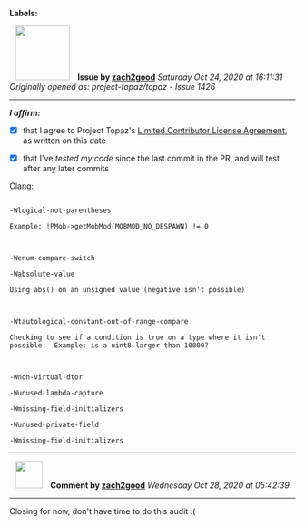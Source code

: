 **Labels:**



<a href="https://github.com/zach2good"><img src="https://avatars3.githubusercontent.com/u/1389729?v=4" width="96" height="96" hspace="10"></img></a> **Issue by [zach2good](https://github.com/zach2good)**
_Saturday Oct 24, 2020 at 16:11:31_
_Originally opened as: project-topaz/topaz - Issue 1426_

----

<!-- place 'x' mark between square [] brackets to affirm: -->
**_I affirm:_**
- [x] that I agree to Project Topaz's [Limited Contributor License Agreement](http://project-topaz.com/blob/release/CONTRIBUTOR_AGREEMENT.md), as written on this date
- [x] that I've _tested my code_ since the last commit in the PR, and will test after any later commits

Clang:
```
-Wlogical-not-parentheses
Example: !PMob->getMobMod(MOBMOD_NO_DESPAWN) != 0

-Wenum-compare-switch
-Wabsolute-value
Using abs() on an unsigned value (negative isn't possible)

-Wtautological-constant-out-of-range-compare
Checking to see if a condition is true on a type where it isn't possible.  Example: is a uint8 larger than 10000?

-Wnon-virtual-dtor
-Wunused-lambda-capture
-Wmissing-field-initializers
-Wunused-private-field
-Wmissing-field-initializers
```




----
<a href="https://github.com/zach2good"><img src="https://avatars3.githubusercontent.com/u/1389729?v=4" width="48" height="48" hspace="10"></img></a> **Comment by [zach2good](https://github.com/zach2good)**
_Wednesday Oct 28, 2020 at 05:42:39_

----

Closing for now, don't have time to do this audit :(
